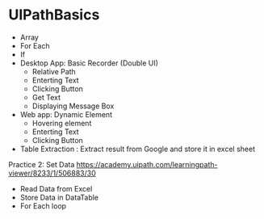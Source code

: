 # UIPathBasics
- Array
- For Each
- If 
- Desktop App: Basic Recorder (Double UI)
	- Relative Path
	- Enterting Text	
	- Clicking Button
	- Get Text
	- Displaying Message Box
- Web app: Dynamic Element
	- Hovering element
	- Enterting Text	
	- Clicking Button
- Table Extraction : Extract result from Google and store it in excel sheet

Practice 2: Set Data https://academy.uipath.com/learningpath-viewer/8233/1/506883/30
- Read Data from Excel 
- Store Data in DataTable
- For Each loop 


